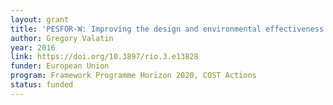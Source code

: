 ```yaml
---
layout: grant
title: 'PESFOR-W: Improving the design and environmental effectiveness of woodlands for water Payments for Ecosystem Services'
author: Gregory Valatin
year: 2016
link: https://doi.org/10.3897/rio.3.e13828
funder: European Union 
program: Framework Programme Horizon 2020, COST Actions
status: funded
---
```

